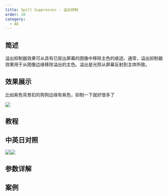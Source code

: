 ```yaml
---
title: Spill Suppressor - 溢出抑制
order: 10
category:
  - AE
---
```


## 简述

溢出抑制器效果可从具有已抠出屏幕的图像中移除主色的痕迹。通常，溢出抑制器效果用于从图像边缘移除溢出的主色。溢出是光照从屏幕反射到主体所致。

## 效果展示

比如紫色背景扣的狗狗边缘有紫色，抑制一下就好很多了

![](https://cdn.yuelili.com/20220102224709.png)

## 教程

## 中英日对照

![](https://mir.yuelili.com/wp-content/uploads/user/AE/effects/AE-Effects-Obsolete-Spill_Suppressor.png)![](https://mir.yuelili.com/wp-content/uploads/user/AE/effects/AE-Effects-Obsolete-Spill_Suppressor_cn.png)

## 参数详解

## 案例
